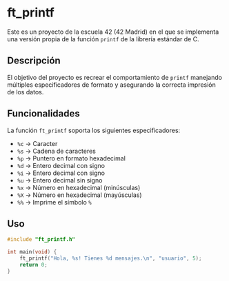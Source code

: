 # ft_printf

Este es un proyecto de la escuela 42 (42 Madrid) en el que se implementa una versión propia de la función `printf` de la librería estándar de C.

## Descripción

El objetivo del proyecto es recrear el comportamiento de `printf` manejando múltiples especificadores de formato y asegurando la correcta impresión de los datos.

## Funcionalidades

La función `ft_printf` soporta los siguientes especificadores:

- `%c` → Caracter
- `%s` → Cadena de caracteres
- `%p` → Puntero en formato hexadecimal
- `%d` → Entero decimal con signo
- `%i` → Entero decimal con signo
- `%u` → Entero decimal sin signo
- `%x` → Número en hexadecimal (minúsculas)
- `%X` → Número en hexadecimal (mayúsculas)
- `%%` → Imprime el símbolo `%`

## Uso

```c
#include "ft_printf.h"

int main(void) {
    ft_printf("Hola, %s! Tienes %d mensajes.\n", "usuario", 5);
    return 0;
}
```
